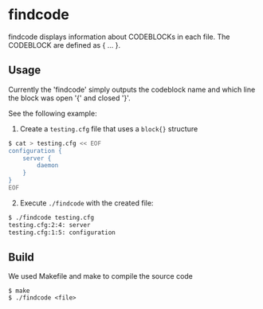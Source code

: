 # findcode

findcode displays information about CODEBLOCKs in each file. The CODEBLOCK are
defined as <name> { ... }.

## Usage

Currently the 'findcode' simply outputs the codeblock name and which line the
block was open '{' and closed '}'.

See the following example:

1. Create a `testing.cfg` file that uses a `block{}` structure
```sh
$ cat > testing.cfg << EOF
configuration {
    server {
        daemon
    }
}
EOF
```

2. Execute `./findcode` with the created file:
```sh
$ ./findcode testing.cfg
testing.cfg:2:4: server
testing.cfg:1:5: configuration
```

## Build

We used Makefile and make to compile the source code

```
$ make
$ ./findcode <file>
```
